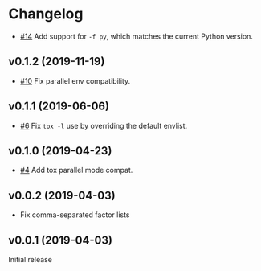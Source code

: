 Changelog
=========

- [#14](https://github.com/rpkilby/tox-factor/issues/14) Add support for
  `-f py`, which matches the current Python version.

v0.1.2 (2019-11-19)
-------------------

- [#10](https://github.com/rpkilby/tox-factor/issues/10) Fix parallel env
  compatibility.

v0.1.1 (2019-06-06)
-------------------

- [#6](https://github.com/rpkilby/tox-factor/issues/6) Fix `tox -l` use by
  overriding the default envlist.

v0.1.0 (2019-04-23)
-------------------

- [#4](https://github.com/rpkilby/tox-factor/issues/4) Add tox parallel mode
  compat.

v0.0.2 (2019-04-03)
-------------------

- Fix comma-separated factor lists


v0.0.1 (2019-04-03)
-------------------

Initial release
